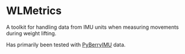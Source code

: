 # WLMetrics

A toolkit for handling data from IMU units when measuring movements during weight lifting.

Has primarily been tested with [PyBerryIMU](http://github.com/hbldh/pyberryimu) data. 

